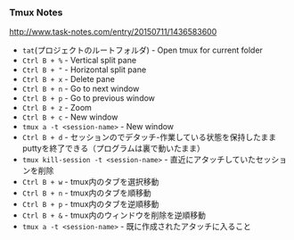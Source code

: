 ### Tmux Notes

http://www.task-notes.com/entry/20150711/1436583600

* `tat`(プロジェクトのルートフォルダ) - Open tmux for current folder
* `Ctrl B + %` - Vertical split pane
* `Ctrl B + "` - Horizontal split pane
* `Ctrl B + x` - Delete pane
* `Ctrl B + n` - Go to next window
* `Ctrl B + p` - Go to previous window
* `Ctrl B + z` - Zoom
* `Ctrl B + c` - New window
* `tmux a -t <session-name>` - New window
* `Ctrl B + d` - セッションのでデタッチ-作業している状態を保持したままputtyを終了できる（プログラムは裏で動いたまま） 
* `tmux kill-session -t <session-name>` - 直近にアタッチしていたセッションを削除
* `Ctrl B + w` - tmux内のタブを選択移動 
* `Ctrl B + n` - tmux内のタブを順移動
* `Ctrl B + p` - tmux内のタブを逆順移動
* `Ctrl B + &` - tmux内のウィンドウを削除を逆順移動
* `tmux a -t <session-name>` -  既に作成されたアタッチに入ること


